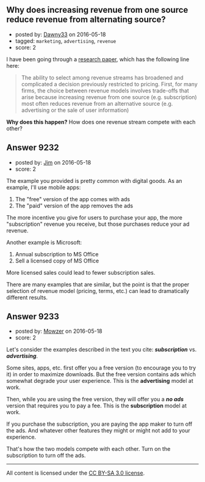 ## Why does increasing revenue from one source reduce revenue from alternating source?

- posted by: [Dawny33](https://stackexchange.com/users/6444670/dawny33) on 2016-05-18
- tagged: `marketing`, `advertising`, `revenue`
- score: 2

<p>I have been going through a <a href="http://papers.ssrn.com/sol3/papers.cfm?abstract_id=2363658" rel="nofollow">research paper</a>, which has the following line here:</p>

<blockquote>
  <p>The ability to select among revenue streams has broadened and
  complicated a decision previously restricted to pricing. First, for
  many firms, the choice between revenue models involves trade-offs that
  arise because increasing revenue from one source (e.g. subscription)
  most often reduces revenue from an alternative source (e.g.
  advertising or the sale of user information)</p>
</blockquote>

<p><strong>Why does this happen?</strong> How does one revenue stream compete with each other?</p>



## Answer 9232

- posted by: [Jim](https://stackexchange.com/users/351236/jim) on 2016-05-18
- score: 2

<p>The example you provided is pretty common with digital goods. As an example, I'll use mobile apps:</p>

<ol>
<li>The "free" version of the app comes with ads</li>
<li>The "paid" version of the app removes the ads</li>
</ol>

<p>The more incentive you give for users to purchase your app, the more "subscription" revenue you receive, but those purchases reduce your ad revenue.</p>

<p>Another example is Microsoft:</p>

<ol>
<li>Annual subscription to MS Office </li>
<li>Sell a licensed copy of MS Office</li>
</ol>

<p>More licensed sales could lead to fewer subscription sales. </p>

<p>There are many examples that are similar, but the point is that the proper selection of revenue model (pricing, terms, etc.) can lead to dramatically different results. </p>



## Answer 9233

- posted by: [Mowzer](https://stackexchange.com/users/1803081/mowzer) on 2016-05-18
- score: 2

<p>Let's consider the examples described in the text you cite: <strong><em>subscription</em></strong> vs. <strong><em>advertising</em></strong>.</p>

<p>Some sites, apps, etc. first offer you a free version (to encourage you to try it) in order to maximize downloads. But the free version contains ads which somewhat degrade your user experience. This is the <strong>advertising</strong> model at work.</p>

<p>Then, while you are using the free version, they will offer you a <strong><em>no ads</em></strong> version that requires you to pay a fee. This is the <strong>subscription</strong> model at work.</p>

<p>If you purchase the subscription, you are paying the app maker to turn off the ads. And whatever other features they might or might not add to your experience.</p>

<p>That's how the two models compete with each other. Turn on the subscription to turn off the ads.</p>




---

All content is licensed under the [CC BY-SA 3.0 license](https://creativecommons.org/licenses/by-sa/3.0/).

